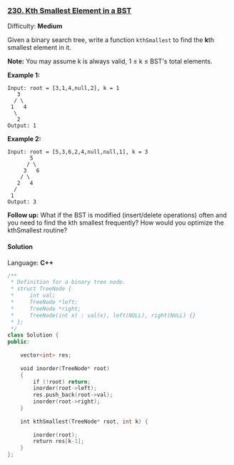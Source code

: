 ### [230\. Kth Smallest Element in a BST](https://leetcode.com/problems/kth-smallest-element-in-a-bst/)

Difficulty: **Medium**


Given a binary search tree, write a function `kthSmallest` to find the **k**th smallest element in it.

**Note:**
You may assume k is always valid, 1 ≤ k ≤ BST's total elements.

**Example 1:**

```
Input: root = [3,1,4,null,2], k = 1
   3
  / \
 1   4
  \
   2
Output: 1
```

**Example 2:**

```
Input: root = [5,3,6,2,4,null,null,1], k = 3
       5
      / \
     3   6
    / \
   2   4
  /
 1
Output: 3
```

**Follow up:**
What if the BST is modified (insert/delete operations) often and you need to find the kth smallest frequently? How would you optimize the kthSmallest routine?


#### Solution

Language: **C++**

```c++
/**
 * Definition for a binary tree node.
 * struct TreeNode {
 *     int val;
 *     TreeNode *left;
 *     TreeNode *right;
 *     TreeNode(int x) : val(x), left(NULL), right(NULL) {}
 * };
 */
class Solution {
public:
    
    vector<int> res;
    
    void inorder(TreeNode* root)
    {
        if (!root) return;
        inorder(root->left);
        res.push_back(root->val);
        inorder(root->right);
    }
    
    int kthSmallest(TreeNode* root, int k) {
        
        inorder(root);
        return res[k-1];
    }
};
```
